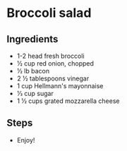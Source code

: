 # Broccoli salad

## Ingredients 

- 1-2 head fresh broccoli
- 1⁄2 cup red onion, chopped
- 1⁄2 lb bacon
- 2 1⁄2 tablespoons vinegar
- 1 cup Hellmann's mayonnaise
- 1⁄3 cup sugar
- 1 1⁄2 cups grated mozzarella cheese

## Steps
- Enjoy!
